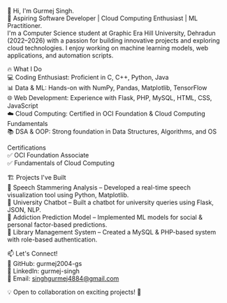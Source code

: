 👋 Hi, I'm Gurmej Singh.    
🚀 Aspiring Software Developer | Cloud Computing Enthusiast | ML Practitioner.    
    I'm a Computer Science student at Graphic Era Hill University, Dehradun (2022–2026) with a passion for building innovative projects and exploring cloud technologies. I enjoy 
    working on machine learning models, web applications, and automation scripts.    

🔥 What I Do  
💻 Coding Enthusiast: Proficient in C, C++, Python, Java  
📊 Data & ML: Hands-on with NumPy, Pandas, Matplotlib, TensorFlow  
🌐 Web Development: Experience with Flask, PHP, MySQL, HTML, CSS, JavaScript  
☁️ Cloud Computing: Certified in OCI Foundation & Cloud Computing Fundamentals  
📚 DSA & OOP: Strong foundation in Data Structures, Algorithms, and OS  

Certifications  
✅ OCI Foundation Associate  
✅ Fundamentals of Cloud Computing  

🏗 Projects I've Built  
🔹 Speech Stammering Analysis – Developed a real-time speech visualization tool using Python, Matplotlib.  
🔹 University Chatbot – Built a chatbot for university queries using Flask, JSON, NLP.  
🔹 Addiction Prediction Model – Implemented ML models for social & personal factor-based predictions.  
🔹 Library Management System – Created a MySQL & PHP-based system with role-based authentication.  

📫 Let's Connect!  
🔗 GitHub: gurmej2004-gs  
🔗 LinkedIn: gurmej-singh  
📧 Email: singhgurmej4884@gmail.com  

💡 Open to collaboration on exciting projects! 🚀
